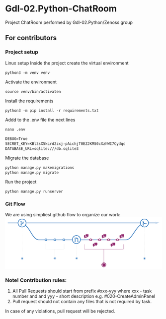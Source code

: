 # Gdl-02.Python-ChatRoom
Project ChatRoom performed by Gdl-02.Python/Zenoss group

## For contributors
### Project setup
Linux setup
Inside the project create the virtual environment 
```
python3 -m venv venv
```
Activate the environment
```
source venv/bin/activaten
```
Install the requirements
```
python3 -m pip install -r requirements.txt
```
Addd to the .env file the next lines
```
nano .env
```
```
DEBUG=True
SECRET_KEY=KBl3sX5kLrd2zxj-pAichjT0EZJKMS0cXzhWI7Cydqc
DATABASE_URL=sqlite:///db.sqlite3
```
Migrate the database
```
python manage.py makemigrations
python manage.py migrate
```
Run the project
```
python manage.py runserver
```
### Git Flow
We are using simpliest github flow to organize our work:
![Git Flow Ilustration](https://github.com/mehalyna/Share-images/blob/main/68747470733a2f2f7363696c6966656c61622e6769746875622e696f2f736f6674776172652d646576656c6f706d656e742f696d672f6769746875622d666c6f772e706e67.png)

### Note! Contribution rules:
1. All Pull Requests should start from prefix #xxx-yyy where xxx - task number and and yyy - short description e.g. #020-CreateAdminPanel
2. Pull request should not contain any files that is not required by task.

In case of any violations, pull request will be rejected.
